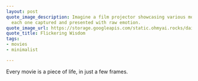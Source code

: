```yaml
---
layout: post
quote_image_description: Imagine a film projector showcasing various moments of existence,
  each one captured and presented with raw emotion.
quote_image_url: https://storage.googleapis.com/static.ohmyai.rocks/daily/2024-01-06.jpg
quote_title: Flickering Wisdom
tags:
- movies
- minimalist

---
```


Every movie is a piece of life, in just a few frames.